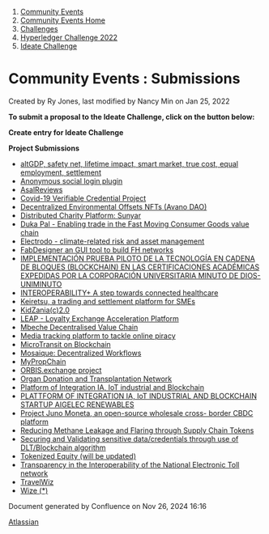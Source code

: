 1. [Community Events](index.html)
2. [Community Events Home](Community-Events-Home_21790731.html)
3. [Challenges](Challenges_21792347.html)
4. [Hyperledger Challenge 2022](Hyperledger-Challenge-2022_21792351.html)
5. [Ideate Challenge](Ideate-Challenge_21792356.html)

# Community Events : Submissions

Created by Ry Jones, last modified by Nancy Min on Jan 25, 2022

**To submit a proposal to the Ideate Challenge, click on the button below:**

**Create entry for Ideate Challenge**

**Project Submissions**

- [altGDP, safety net, lifetime impact, smart market, true cost, equal employment, settlement](altGDP%2C-safety-net%2C-lifetime-impact%2C-smart-market%2C-true-cost%2C-equal-employment%2C-settlement_21792934.html)
- [Anonymous social login plugin](Anonymous-social-login-plugin_21792483.html)
- [AsalReviews](AsalReviews_21792924.html)
- [Covid-19 Verifiable Credential Project](Covid-19-Verifiable-Credential-Project_21792496.html)
- [Decentralized Environmental Offsets NFTs (Avano DAO)](21792811.html)
- [Distributed Charity Platform: Sunyar](21792699.html)
- [Duka Pal - Enabling trade in the Fast Moving Consumer Goods value chain](Duka-Pal---Enabling-trade-in-the-Fast-Moving-Consumer-Goods-value-chain_21792836.html)
- [Electrodo - climate-related risk and asset management](Electrodo---climate-related-risk-and-asset-management_21790840.html)
- [FabDesigner an GUI tool to build FH networks](FabDesigner-an-GUI-tool-to-build-FH-networks_21792857.html)
- [IMPLEMENTACIÓN PRUEBA PILOTO DE LA TECNOLOGÍA EN CADENA DE BLOQUES (BLOCKCHAIN) EN LAS CERTIFICACIONES ACADÉMICAS EXPEDIDAS POR LA CORPORACIÓN UNIVERSITARIA MINUTO DE DIOS-UNIMINUTO](21793046.html)
- [INTEROPERABILITY+ A step towards connected healthcare](21792765.html)
- [Keiretsu, a trading and settlement platform for SMEs](Keiretsu%2C-a-trading-and-settlement-platform-for-SMEs_21792753.html)
- [KidZania(c)2.0](21792782.html)
- [LEAP - Loyalty Exchange Acceleration Platform](LEAP---Loyalty-Exchange-Acceleration-Platform_21792925.html)
- [Mbeche Decentralised Value Chain](Mbeche-Decentralised-Value-Chain_21790832.html)
- [Media tracking platform to tackle online piracy](Media-tracking-platform-to-tackle-online-piracy_21792803.html)
- [MicroTransit on Blockchain](MicroTransit-on-Blockchain_21792839.html)
- [Mosaique: Decentralized Workflows](21790857.html)
- [MyPropChain](MyPropChain_21793052.html)
- [ORBIS.exchange project](ORBIS.exchange-project_21792801.html)
- [Organ Donation and Transplantation Network](Organ-Donation-and-Transplantation-Network_21790834.html)
- [Platform of Integration IA, IoT industrial and Blockchain](Platform-of-Integration-IA%2C-IoT-industrial-and-Blockchain_21792917.html)
- [PLATTFORM OF INTEGRATION IA, IoT INDUSTRIAL AND BLOCKCHAIN STARTUP AIGELEC RENEWABLES](PLATTFORM-OF-INTEGRATION-IA%2C-IoT-INDUSTRIAL-AND-BLOCKCHAIN-STARTUP-AIGELEC-RENEWABLES_21792686.html)
- [Project Juno Moneta, an open-source wholesale cross- border CBDC platform](Project-Juno-Moneta%2C-an-open-source-wholesale-cross--border-CBDC-platform_21792720.html)
- [Reducing Methane Leakage and Flaring through Supply Chain Tokens](Reducing-Methane-Leakage-and-Flaring-through-Supply-Chain-Tokens_21792644.html)
- [Securing and Validating sensitive data/credentials through use of DLT/Blockchain algorithm](21792851.html)
- [Tokenized Equity (will be updated)](21792737.html)
- [Transparency in the Interoperability of the National Electronic Toll network](Transparency-in-the-Interoperability-of-the-National-Electronic-Toll-network_21792967.html)
- [TravelWiz](TravelWiz_21792779.html)
- [Wize (\*)](21790845.html)

Document generated by Confluence on Nov 26, 2024 16:16

[Atlassian](http://www.atlassian.com/)
